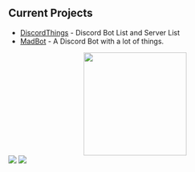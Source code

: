 <h2>Current Projects</h2>
<ul>
  <li><a href="https://discordthings.com">DiscordThings</a> - Discord Bot List and Server List</li>
  <li><a href="https://discord.com/api/oauth2/authorize?client_id=764252264214036491&permissions=0&scope=bot">MadBot</a> - A Discord Bot with a lot of things.</li>
</ul>
<div align="center">
  <a href="https://discord.com/users/698582921887481889">
    <img src="https://lanyard-profile-readme.vercel.app/api/698582921887481889" align="center" height="205">
  </a>
</div>
<img src="https://github-readme-stats.vercel.app/api?username=umadollie&show_icons=true&theme=radical&count_private=true&include_all_commits=true">
<img src="https://github-readme-stats.vercel.app/api/top-langs/?username=umadollie&theme=radical&layout=compact">
